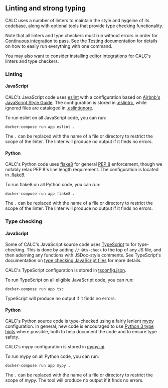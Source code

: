 ## Linting and strong typing

CALC uses a number of linters to maintain the style and hygeine of its
codebase, along with optional tools that provide type checking
functionality.

Note that all linters and type checkers must run without errors
in order for [Continuous integration](ci.md) to pass. See the
[Testing](testing.md) documentation for details on how to easily
run everything with one command.

You may also want to consider installing
[editor integrations](editors.md) for CALC's linters and type checkers.

### Linting

#### JavaScript

CALC's JavaScript code uses [eslint][] with a configuration based on
[Airbnb's JavaScript Style Guide][airbnb].  The configuration is
stored in [.eslintrc](../.eslintrc), while ignored files are
cataloged in [.eslintignore](../.eslintignore).

To run eslint on all JavaScript code, you can run:

```
docker-compose run app eslint .
```

The `.` can be replaced with the name of a file or directory to restrict
the scope of the linter. The linter will produce no output if it
finds no errors.

#### Python

CALC's Python code uses [flake8][] for general [PEP 8][] enforcement,
though we notably relax PEP 8's line length requirement.  The
configuration is located in [.flake8](../.flake8).

To run flake8 on all Python code, you can run:

```
docker-compose run app flake8 .
```

The `.` can be replaced with the name of a file or directory to restrict
the scope of the linter. The linter will produce no output if it
finds no errors.

### Type checking

#### JavaScript

Some of CALC's JavaScript source code uses [TypeScript][] to
for type-checking. This is done by adding
`// @ts-check` to the top of any JS file, and then adorning
any functions with JSDoc-style comments. See TypeScript's
documentation on [type checking JavaScript files][tsjs] for
more details.

CALC's TypeScript configuration is stored in
[tsconfig.json](../tsconfig.json).

To run TypeScript on all eligible JavaScript code, you can run:

```
docker-compose run app tsc
```

TypeScript will produce no output if it finds no errors.

#### Python

CALC's Python source code is type-checked using a fairly
lenient [mypy][] configuration.  In general, new code
is encouraged to use [Python 3 type hints][] where possible,
both to help document the code and to ensure type safety.

CALC's mypy configuration is stored in [mypy.ini](../mypy.ini).

To run mypy on all Python code, you can run:

```
docker-compose run app mypy .
```

The `.` can be replaced with the name of a file or directory to restrict
the scope of mypy. The tool will produce no output if it finds no errors.

[eslint]: https://eslint.org/
[airbnb]: https://github.com/airbnb/javascript
[flake8]: http://flake8.pycqa.org/en/latest/
[PEP 8]:https://www.python.org/dev/peps/pep-0008/
[TypeScript]: https://www.typescriptlang.org/
[tsjs]: https://github.com/Microsoft/TypeScript/wiki/Type-Checking-JavaScript-Files
[mypy]: http://mypy-lang.org/
[Python 3 type hints]: http://mypy.readthedocs.io/en/latest/cheat_sheet_py3.html
